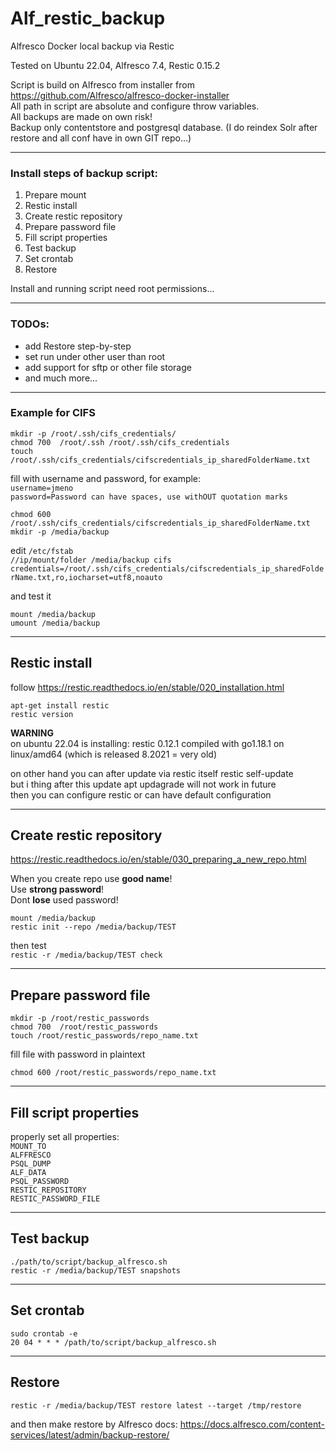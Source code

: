 # Alf_restic_backup
Alfresco Docker local backup via Restic

Tested on Ubuntu 22.04, Alfresco 7.4, Restic 0.15.2

Script is build on Alfresco from installer from https://github.com/Alfresco/alfresco-docker-installer  
All path in script are absolute and configure throw variables.  
All backups are made on own risk!  
Backup only contentstore and postgresql database. (I do reindex Solr after restore and all conf have in own GIT repo...)

---

### Install steps of backup script:

1. Prepare mount
2. Restic install
3. Create restic repository
4. Prepare password file
5. Fill script properties
6. Test backup
7. Set crontab
8. Restore

Install and running script need root permissions... 

---
### TODOs:
- add Restore step-by-step
- set run under other user than root
- add support for sftp or other file storage
- and much more...
---

### Example for CIFS

`mkdir -p /root/.ssh/cifs_credentials/`  
`chmod 700  /root/.ssh /root/.ssh/cifs_credentials`  
`touch /root/.ssh/cifs_credentials/cifscredentials_ip_sharedFolderName.txt`  

fill with username and password, for example:  
`username=jmeno`  
`password=Password can have spaces, use withOUT quotation marks`

`chmod 600 /root/.ssh/cifs_credentials/cifscredentials_ip_sharedFolderName.txt`  
`mkdir -p /media/backup`  

edit `/etc/fstab`  
`//ip/mount/folder /media/backup cifs credentials=/root/.ssh/cifs_credentials/cifscredentials_ip_sharedFolderName.txt,ro,iocharset=utf8,noauto`  

and test it  

`mount /media/backup`  
`umount /media/backup`

---
## Restic install
follow https://restic.readthedocs.io/en/stable/020_installation.html

`apt-get install restic`  
`restic version`

**WARNING**  
on ubuntu 22.04 is installing:
restic 0.12.1 compiled with go1.18.1 on linux/amd64
(which is released 8.2021 = very old)

on other hand you can after update via restic itself
restic self-update  
but i thing after this update apt updagrade will not work in future  
then you can configure restic or can have default configuration

---
## Create restic repository

https://restic.readthedocs.io/en/stable/030_preparing_a_new_repo.html


When you create repo use **good name**!  
Use **strong password**!  
Dont **lose** used password!  

`mount /media/backup`  
`restic init --repo /media/backup/TEST`

then test  
`restic -r /media/backup/TEST check`

---
## Prepare password file

`mkdir -p /root/restic_passwords`  
`chmod 700  /root/restic_passwords`  
`touch /root/restic_passwords/repo_name.txt`  

fill file with password in plaintext  

`chmod 600 /root/restic_passwords/repo_name.txt`  

---
## Fill script properties

properly set all properties:  
`MOUNT_TO`  
`ALFFRESCO`  
`PSQL_DUMP`  
`ALF_DATA`  
`PSQL_PASSWORD`  
`RESTIC_REPOSITORY`  
`RESTIC_PASSWORD_FILE`  

---
## Test backup

`./path/to/script/backup_alfresco.sh`  
`restic -r /media/backup/TEST snapshots`  

---
## Set crontab

`sudo crontab -e`  
`20 04 * * * /path/to/script/backup_alfresco.sh`  

---
## Restore 

`restic -r /media/backup/TEST restore latest --target /tmp/restore`

and then make restore by Alfresco docs:
https://docs.alfresco.com/content-services/latest/admin/backup-restore/
